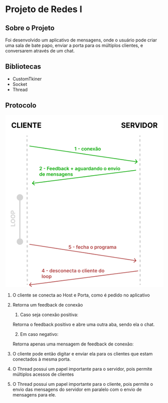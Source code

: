 # Projeto de Redes I

## Sobre o Projeto

Foi desenvolvido um aplicativo de mensagens, onde o usuário pode criar uma sala de bate papo, enviar a porta para os múltiplos clientes, e conversarem através de um chat. 

## Bibliotecas

- CustomTkiner
- Socket
- Thread

## Protocolo

![Diagrama](./protocolo.png)

1. O cliente se conecta ao Host e Porta, como é pedido no aplicativo

2. Retorna um feedback de conexão

    1. Caso seja conexão positiva:

    Retorna o feedback positivo e abre uma outra aba, sendo ela o chat.

    2. Em caso negativo:

    Retorna apenas uma mensagem de feedback de conexão:


3. O cliente pode então digitar e enviar ela para os clientes que estam conectados à mesma porta.

4. O Thread possui um papel importante para o servidor, pois permite múltiplos acessos de clientes

4. O Thread possui um papel importante para o cliente, pois permite o envio das mensagens do servidor em paralelo com o envio de mensagens para ele.
